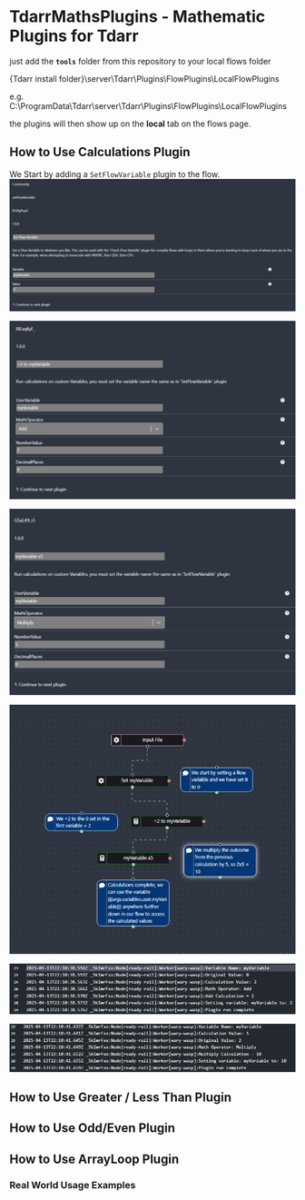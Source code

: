 # TdarrMathsPlugins - Mathematic Plugins for Tdarr

just add the **`tools`** folder from this repository to your local flows folder

{Tdarr install folder}\server\Tdarr\Plugins\FlowPlugins\LocalFlowPlugins

e.g. C:\ProgramData\Tdarr\server\Tdarr\Plugins\FlowPlugins\LocalFlowPlugins

the plugins will then show up on the **local** tab on the flows page.

## How to Use Calculations Plugin

We Start by adding a `SetFlowVariable` plugin to the flow.
![alt text](https://github.com/digitalassassins/TdarrMathsPlugins/blob/main/screenshots/1-Calculation-SetFlowVariable.png "Add SetFlowVariable and change the settings")

![alt text](https://github.com/digitalassassins/TdarrMathsPlugins/blob/main/screenshots/2-Calculation-Add2.png "Add SetFlowVariable and change the settings")

![alt text](https://github.com/digitalassassins/TdarrMathsPlugins/blob/main/screenshots/3-Calculation-Multiply5.png "Add SetFlowVariable and change the settings")

![alt text](https://github.com/digitalassassins/TdarrMathsPlugins/blob/main/screenshots/4-Calculation-Tutorial.png "Add SetFlowVariable and change the settings")

![alt text](https://github.com/digitalassassins/TdarrMathsPlugins/blob/main/screenshots/5-Calculation-AddLogFeedback.png "Add SetFlowVariable and change the settings")

![alt text](https://github.com/digitalassassins/TdarrMathsPlugins/blob/main/screenshots/6-Calculation-MultiplyLogFeedback.png "Add SetFlowVariable and change the settings")

## How to Use Greater / Less Than Plugin

## How to Use Odd/Even Plugin

## How to Use ArrayLoop Plugin

### Real World Usage Examples
